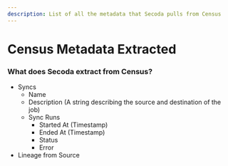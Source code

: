 ```yaml
---
description: List of all the metadata that Secoda pulls from Census
---
```


# Census Metadata Extracted

### What does Secoda extract from Census?

* Syncs&#x20;
  * Name
  * Description (A string describing the source and destination of the job)
  * Sync Runs
    * Started At (Timestamp)
    * Ended At (Timestamp)
    * Status
    * Error
* Lineage from Source
